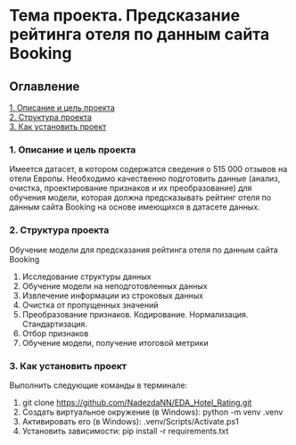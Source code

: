 # Тема проекта. Предсказание рейтинга отеля по данным сайта Booking

## Оглавление  
[1. Описание и цель проекта](./README.md#Описание-проекта)   
[2. Структура проекта](./README.md#Структура-проекта)   
[3. Как установить проект](./README.md#Как-установить-проект)  

### 1. Описание и цель проекта
Имеется датасет, в котором содержатся сведения о 515 000 отзывов на отели Европы. Необходимо качественно подготовить данные (анализ, очистка, проектирование признаков и их преобразование) для обучения модели, которая должна предсказывать рейтинг отеля по данным сайта Booking на основе имеющихся в датасете данных.

### 2. Структура проекта    
Обучение модели для предсказания рейтинга отеля по данным сайта Booking
1. Исследование структуры данных
2. Обучение модели на неподготовленных данных
3. Извлечение информации из строковых данных
4. Очистка от пропущенных значений
5. Преобразование признаков. Кодирование. Нормализация. Стандартизация.
6. Отбор признаков
7. Обучение модели, получение итоговой метрики

### 3. Как установить проект
Выполнить следующие команды в терминале:
1. git clone https://github.com/NadezdaNN/EDA_Hotel_Rating.git
2. Создать виртуальное окружение (в Windows): python -m venv .venv
3. Активировать его (в Windows): .venv/Scripts/Activate.ps1
4. Установить зависимости: pip install -r requirements.txt
